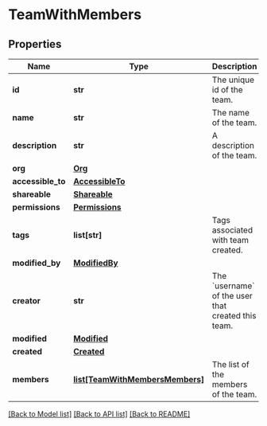 # TeamWithMembers

## Properties
Name | Type | Description | Notes
------------ | ------------- | ------------- | -------------
**id** | **str** | The unique id of the team. | [optional] 
**name** | **str** | The name of the team. | 
**description** | **str** | A description of the team. | [optional] 
**org** | [**Org**](Org.md) |  | [optional] 
**accessible_to** | [**AccessibleTo**](AccessibleTo.md) |  | [optional] 
**shareable** | [**Shareable**](Shareable.md) |  | [optional] 
**permissions** | [**Permissions**](Permissions.md) |  | [optional] 
**tags** | **list[str]** | Tags associated with team created. | [optional] 
**modified_by** | [**ModifiedBy**](ModifiedBy.md) |  | [optional] 
**creator** | **str** | The &#x60;username&#x60; of the user that created this team. | [optional] 
**modified** | [**Modified**](Modified.md) |  | [optional] 
**created** | [**Created**](Created.md) |  | [optional] 
**members** | [**list[TeamWithMembersMembers]**](TeamWithMembersMembers.md) | The list of the members of the team. | [optional] 

[[Back to Model list]](../README.md#documentation-for-models) [[Back to API list]](../README.md#documentation-for-api-endpoints) [[Back to README]](../README.md)

